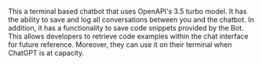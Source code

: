 This a terminal based chatbot that uses OpenAPI's 3.5 turbo model. It has the ability to save and log all conversations between you and the chatbot. In addition, it has a functionality to save code snippets provided by the Bot. This allows developers to retrieve code examples within the chat interface for future reference. Moreover, they can use it on their terminal when ChatGPT is at capacity.
